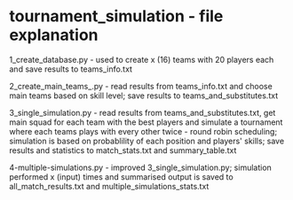 # tournament_simulation - file explanation

1_create_database.py - used to create x (16) teams with 20 players each and save results to teams_info.txt

2_create_main_teams_.py - read results from teams_info.txt and choose main teams based on skill level; save results to teams_and_substitutes.txt

3_single_simulation.py - read results from teams_and_substitutes.txt, get main squad for each team with the best players and simulate a tournament where each teams plays with every other twice - round robin scheduling; simulation is based on probablility of each position and players' skills; save results and statistics to match_stats.txt and summary_table.txt

4-multiple-simulations.py - improved 3_single_simulation.py; simulation performed x (input) times and summarised output is saved to all_match_results.txt and multiple_simulations_stats.txt
